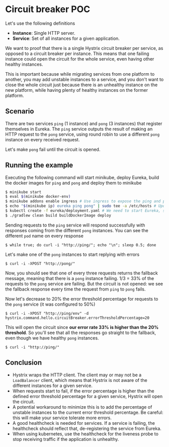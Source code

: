 # Circuit breaker POC
Let's use the following definitions

- **Instance**: Single HTTP server.
- **Service**: Set of all instances for a given application.
 
We want to proof that there is a single Hystrix circuit breaker per service, as opposed to a circuit breaker per instance.
This means that one failing instance could open the circuit for the whole service, even having other healthy instances.

This is important because while migrating services from one platform to another, you may add unstable instances to a service, and you don't want to close the whole circuit just because there is an unhealthy instance on the new platform, while having plenty of healthy instances on the former platform.  

## Scenario
There are two services `ping` (1 instance) and `pong` (3 instances) that register themselves in Eureka.
The `ping` service outputs the result of making an HTTP request to the `pong` service, using round robin to use a different `pong` instance on every received request.

Let's make `pong` fail until the circuit is opened.

## Running the example
Executing the following command will start minikube, deploy Eureka, build the docker images for `ping` and `pong` and deploy them to minikube 
```bash
$ minikube start
$ eval $(minikube docker-env)
$ minikube addons enable ingress # Use ingress to expose the ping and pong services for testing and debugging
$ echo "$(minikube ip) eureka ping pong" | sudo tee -a /etc/hosts # Update /etc/hosts to add minikube IP pointing to our services 
$ kubectl create -f eureka/deployment.yaml # We need to start Eureka, since both ping and pong will use it
$ ./gradlew clean build buildDockerImage deploy
```

Sending requests to the `ping` service will respond successfully with responses coming from the different `pong` instances.
You can see the different `pod` name on every response
```
$ while true; do curl -i "http://ping/"; echo "\n"; sleep 0.5; done
```

Let's make one of the `pong` instances to start replying with errors
```
$ curl -i -XPOST "http://pong/"
```

Now, you should see that one of every three requests returns the fallback message, meaning that there is a `pong` instance failing.
1/3 = 33% of the requests to the `pong` service are failing.
But the circuit is not opened: we see the fallback response every time the request from `ping` to `pong` fails.

Now let's decrease to 20% the error threshold percentage for requests to the `pong` service (it was configured to 50%)
```
$ curl -i -XPOST "http://ping/env" -d hystrix.command.hello.circuitBreaker.errorThresholdPercentage=20
```

This will open the circuit since **our error rate 33% is higher than the 20% threshold**. So you'll see that all the responses go straight to the fallback, even though we have healthy `pong` instances.
```
$ curl -i "http://ping/"
```

## Conclusion
- Hystrix wraps the HTTP client. The client may or may not be a `LoadBalancer` client, which means that Hystrix is not aware of the different instances for a given service.
- When requests start to fail, if the error percentage is higher than the defined error threshold percentage for a given service, Hystrix will open the circuit.
- A potential workaround to minimize this is to add the percentage of unstable instances to the current error threshold percentage. Be careful: this will make your service tolerate more errors.
- A good healthcheck is needed for services. If a service is failing, the healthcheck should reflect that, de-registering the service from Eureka.
- When using kubernetes, use the healthcheck for the liveness probe to stop receiving traffic if the application is unhealthy.

